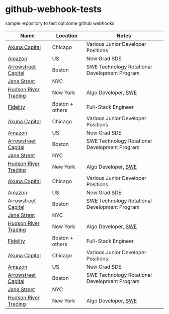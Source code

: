 # github-webhook-tests
sample repository to test out some github webhooks

| Name  |  Location |  Notes |
|---|---|-------------|
|[Akuna Capital](https://akunacapital.com/careers?experience=junior&department=development#careers) | Chicago | Various Junior Developer Positions |
|[Amazon](https://www.amazon.jobs/en/jobs/1558079/software-development-engineer-2022-us?cmpid=SPLICX0248M&utm_source=linkedin.com&utm_campaign=cxro&utm_medium=social_media&utm_content=job_posting&ss=paid) | US | New Grad SDE |
|[Arrowstreet Capital](https://arrowstreetcapital.wd5.myworkdayjobs.com/en-US/Arrowstreet/details/XMLNAME-2022-Technology-Rotational-Development-Program_R523) | Boston | SWE Technology Rotational Development Program |
|[Jane Street](https://www.janestreet.com/join-jane-street/position/5311286002/) | NYC | |
[Hudson River Trading](https://www.hudsonrivertrading.com/careers/job/?gh_jid=82675)| New York | Algo Developer, [SWE](https://www.hudsonrivertrading.com/careers/job/?gh_jid=86641) |
|[Fidelity](https://jobs.fidelity.com/job-details/13162494/2021-2022-undergraduates-full-stack-engineer-merrimack-nh/)| Boston + others | Full-Stack Engineer |
|[Akuna Capital](https://akunacapital.com/careers?experience=junior&department=development#careers) | Chicago | Various Junior Developer Positions |
|[Amazon](https://www.amazon.jobs/en/jobs/1558079/software-development-engineer-2022-us?cmpid=SPLICX0248M&utm_source=linkedin.com&utm_campaign=cxro&utm_medium=social_media&utm_content=job_posting&ss=paid) | US | New Grad SDE |
|[Arrowstreet Capital](https://arrowstreetcapital.wd5.myworkdayjobs.com/en-US/Arrowstreet/details/XMLNAME-2022-Technology-Rotational-Development-Program_R523) | Boston | SWE Technology Rotational Development Program |
|[Jane Street](https://www.janestreet.com/join-jane-street/position/5311286002/) | NYC | |
[Hudson River Trading](https://www.hudsonrivertrading.com/careers/job/?gh_jid=82675)| New York | Algo Developer, [SWE](https://www.hudsonrivertrading.com/careers/job/?gh_jid=86641) |
|[Akuna Capital](https://akunacapital.com/careers?experience=junior&department=development#careers) | Chicago | Various Junior Developer Positions |
|[Amazon](https://www.amazon.jobs/en/jobs/1558079/software-development-engineer-2022-us?cmpid=SPLICX0248M&utm_source=linkedin.com&utm_campaign=cxro&utm_medium=social_media&utm_content=job_posting&ss=paid) | US | New Grad SDE |
|[Arrowstreet Capital](https://arrowstreetcapital.wd5.myworkdayjobs.com/en-US/Arrowstreet/details/XMLNAME-2022-Technology-Rotational-Development-Program_R523) | Boston | SWE Technology Rotational Development Program |
|[Jane Street](https://www.janestreet.com/join-jane-street/position/5311286002/) | NYC | |
[Hudson River Trading](https://www.hudsonrivertrading.com/careers/job/?gh_jid=82675)| New York | Algo Developer, [SWE](https://www.hudsonrivertrading.com/careers/job/?gh_jid=86641) |
|[Fidelity](https://jobs.fidelity.com/job-details/13162494/2021-2022-undergraduates-full-stack-engineer-merrimack-nh/)| Boston + others | Full-Stack Engineer |
|[Akuna Capital](https://akunacapital.com/careers?experience=junior&department=development#careers) | Chicago | Various Junior Developer Positions |
|[Amazon](https://www.amazon.jobs/en/jobs/1558079/software-development-engineer-2022-us?cmpid=SPLICX0248M&utm_source=linkedin.com&utm_campaign=cxro&utm_medium=social_media&utm_content=job_posting&ss=paid) | US | New Grad SDE |
|[Arrowstreet Capital](https://arrowstreetcapital.wd5.myworkdayjobs.com/en-US/Arrowstreet/details/XMLNAME-2022-Technology-Rotational-Development-Program_R523) | Boston | SWE Technology Rotational Development Program |
|[Jane Street](https://www.janestreet.com/join-jane-street/position/5311286002/) | NYC | |
[Hudson River Trading](https://www.hudsonrivertrading.com/careers/job/?gh_jid=82675)| New York | Algo Developer, [SWE](https://www.hudsonrivertrading.com/careers/job/?gh_jid=86641) |
